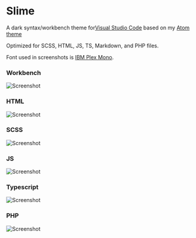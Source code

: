 # Slime
A dark syntax/workbench theme for[Visual Studio Code](https://code.visualstudio.com) based on my [Atom theme](https://github.com/smlombardi/slime)

Optimized for SCSS, HTML, JS, TS, Markdown, and PHP files.

Font used in screenshots is [IBM Plex Mono](https://github.com/IBM/type).


### Workbench
![Screenshot](https://github.com/smlombardi/theme-slime/raw/master/screenshots/screenshot.png)



### HTML
![Screenshot](https://github.com/smlombardi/theme-slime/raw/master/screenshots/html.png)

### SCSS
![Screenshot](https://github.com/smlombardi/theme-slime/raw/master/screenshots/scss.png)

### JS
![Screenshot](https://github.com/smlombardi/theme-slime/raw/master/screenshots/js.png)

### Typescript
![Screenshot](https://github.com/smlombardi/theme-slime/raw/master/screenshots/ts.png)

### PHP
![Screenshot](https://github.com/smlombardi/theme-slime/raw/master/screenshots/php.png)
